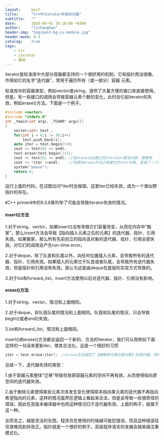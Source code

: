 ```yaml
---
layout:     post
title:      "C++中iterator失效的问题"
subtitle:   ""
date:       2016-08-01 10:10:00 +0300
author:     "lichanghao"
header-img: "img/post-bg-js-module.jpg"
header-mask: 0.3
catalog:    true
tags:
    - C++
    - iterator
    - 基础
---
```



iterator是标准库中大部分容器都支持的一个很好用的机制，它和指针用法很像，作用如它的名字“迭代器”，常用于遍历所有（或一部分）容器
元素。

标准库中的容器类型，例如vector或string，提供了大量方便的接口来直接使用。但是，有一些接口的调用会导致容器元素个数的变化，此时会引起iterator的失效，例如erase()方法。下面是一个例子。

```c++
#include <vector>
#include "stdafx.h"
int _tmain(int argc, _TCHAR* argv[])
{
	vector<int> test ;
	for(int i = 0;i != 10;i++)
		test.push_back(i);
	auto iter = test.begin()+8;
	cout << test[6] << endl;
	test.erase(test.begin()+3); 
	cout << test[6] << endl; //在erase以后建立的iterator都没问题，随便用
	cout << *iter <<endl;    //但是在erase方法之前建立的iter对象，变成了一个野指针，会导致run-time error
	system("pause");
	return 0;
}
```
运行上面的代码，在试图访问*iter时会报错。这里iter已经失效，成为一个类似野指针的存在。

《C++ primer》中的9.3.6章列举了可能会导致iterator失效的情况。

#### insert()方法

1.对于string、vector，如果insert()没有导致它们容量改变，从而在内存中“搬家”，那么insert方法会导致【指向插入元素之后的元素】的迭代器、指针、引用失效。如果搬家，那么所有先前创立的指向该对象的迭代器、指针、引用全部失效。对它们的调用会产生run-time error。

2.对于deque，除了队首和队尾以外，向任何位置插入元素，会导致所有的迭代器、指针、引用失效。如果插入的元素位于队首或者队尾，会导致所有迭代器失效，但是指针和引用没有失效。我认为这是由deque在底层的实现方式导致的。

3.对于list和forward_list，insert方法使用以后对迭代器、指针、引用没有影响。

#### erase()方法

1.对于string、vector，情况和上面相同。

2.对于deque，非队首队尾的情况和上面相同。队首和队尾的情况，只会导致begin()或者end()失效。

3.list和forward_list，情况和上面相同。

insert()和erase()方法都会返回一个新的、合法的iterator，我们可以用例如下面这样的一句话来更新iter，使其合法化。这是一个很好的习惯


```c++
iter = test.erase(iter);  //erase方法返回了【被删除元素后面元素】的迭代器，同时赋值给iter
```

总结一下，迭代器失效的类型：

1.由于容器元素整体“迁移”导致存放原容器元素的空间不再有效，从而使得指向原空间的迭代器失效。

2.由于删除元素使得某些元素次序发生变化使得原本指向某元素的迭代器不再指向希望指向的元素，这样的情况虽然在逻辑上看起来合法，但是会导致一些很奇怪的错误，因此在高版本编译器中也把这种情况归于迭代器失效。上面的例子，就属于这一种。

总而言之，越是灵活的东西，程序员在使用的时候越可能犯错误，而且这种错误往往很难找到并改正。指针就是一个很好的例子。高级程序语言的发展会越来越注重模式化。

